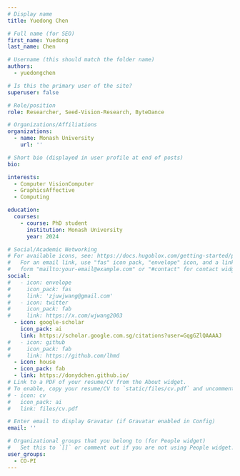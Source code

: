 ```yaml
---
# Display name
title: Yuedong Chen

# Full name (for SEO)
first_name: Yuedong
last_name: Chen

# Username (this should match the folder name)
authors:
  - yuedongchen

# Is this the primary user of the site?
superuser: false

# Role/position
role: Researcher, Seed-Vision-Research, ByteDance

# Organizations/Affiliations
organizations:
  - name: Monash University
    url: ''

# Short bio (displayed in user profile at end of posts)
bio: 

interests:
  - Computer VisionComputer
  - GraphicsAffective
  - Computing

education:
  courses:
    - course: PhD student
      institution: Monash University
      year: 2024

# Social/Academic Networking
# For available icons, see: https://docs.hugoblox.com/getting-started/page-builder/#icons
#   For an email link, use "fas" icon pack, "envelope" icon, and a link in the
#   form "mailto:your-email@example.com" or "#contact" for contact widget.
social:
#   - icon: envelope
#     icon_pack: fas
#     link: 'zjuwjwang@gmail.com'
#   - icon: twitter
#     icon_pack: fab
#     link: https://x.com/wjwang2003
  - icon: google-scholar
    icon_pack: ai
    link: https://scholar.google.com.sg/citations?user=GqgGZlQAAAAJ
#   - icon: github
#     icon_pack: fab
#     link: https://github.com/lhmd
  - icon: house
  - icon_pack: fab
  - link: https://donydchen.github.io/
# Link to a PDF of your resume/CV from the About widget.
# To enable, copy your resume/CV to `static/files/cv.pdf` and uncomment the lines below.
# - icon: cv
#   icon_pack: ai
#   link: files/cv.pdf

# Enter email to display Gravatar (if Gravatar enabled in Config)
email: ''

# Organizational groups that you belong to (for People widget)
#   Set this to `[]` or comment out if you are not using People widget.
user_groups:
  - CO-PI
---
```


